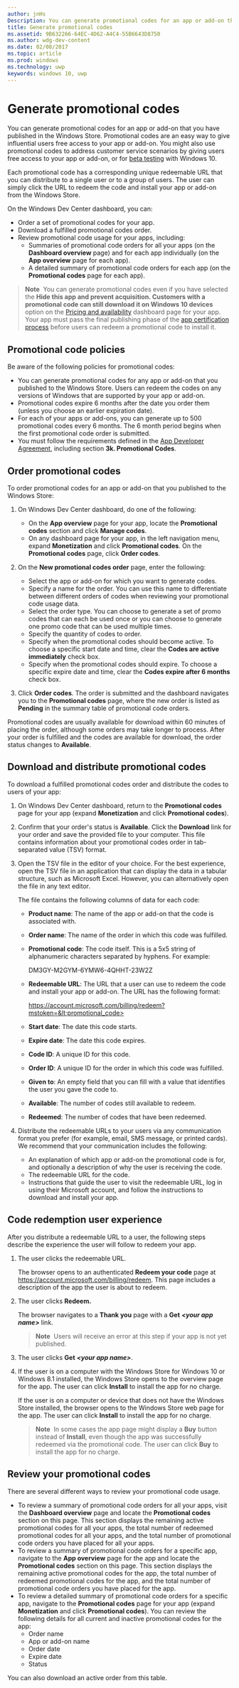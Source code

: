 ```yaml
---
author: jnHs
Description: You can generate promotional codes for an app or add-on that you have published in the Windows Store.
title: Generate promotional codes
ms.assetid: 9B632266-64EC-4D62-A4C4-55B6643D8750
ms.author: wdg-dev-content
ms.date: 02/08/2017
ms.topic: article
ms.prod: windows
ms.technology: uwp
keywords: windows 10, uwp
---
```


# Generate promotional codes


You can generate promotional codes for an app or add-on that you have published in the Windows Store. Promotional codes are an easy way to give influential users free access to your app or add-on. You might also use promotional codes to address customer service scenarios by giving users free access to your app or add-on, or for [beta testing](beta-testing-and-targeted-distribution.md) with Windows 10.

Each promotional code has a corresponding unique redeemable URL that you can distribute to a single user or to a group of users. The user can simply click the URL to redeem the code and install your app or add-on from the Windows Store.

On the Windows Dev Center dashboard, you can:

-   Order a set of promotional codes for your app.
-   Download a fulfilled promotional codes order.
-   Review promotional code usage for your apps, including:
    -   Summaries of promotional code orders for all your apps (on the **Dashboard overview** page) and for each app individually (on the **App overview** page for each app).
    -   A detailed summary of promotional code orders for each app (on the **Promotional codes** page for each app).

> **Note**  You can generate promotional codes even if you have selected the **Hide this app and prevent acquisition. Customers with a promotional code can still download it on Windows 10 devices** option on the [Pricing and availability](set-app-pricing-and-availability.md) dashboard page for your app. Your app must pass the final publishing phase of the [app certification process](the-app-certification-process.md) before users can redeem a promotional code to install it.

## Promotional code policies


Be aware of the following policies for promotional codes:

-   You can generate promotional codes for any app or add-on that you published to the Windows Store. Users can redeem the codes on any versions of Windows that are supported by your app or add-on.
-   Promotional codes expire 6 months after the date you order them (unless you choose an earlier expiration date).
-   For each of your apps or add-ons, you can generate up to 500 promotional codes every 6 months. The 6 month period begins when the first promotional code order is submitted.
-   You must follow the requirements defined in the [App Developer Agreement](https://msdn.microsoft.com/library/windows/apps/hh694058), including section **3k. Promotional Codes**.

## Order promotional codes


To order promotional codes for an app or add-on that you published to the Windows Store:

1.  On Windows Dev Center dashboard, do one of the following:
    -   On the **App overview** page for your app, locate the **Promotional codes** section and click **Manage codes**.
    -   On any dashboard page for your app, in the left navigation menu, expand **Monetization** and click **Promotional codes**. On the **Promotional codes** page, click **Order codes**.

2.  On the **New promotional codes order** page, enter the following:
    -   Select the app or add-on for which you want to generate codes.
    -   Specify a name for the order. You can use this name to differentiate between different orders of codes when reviewing your promotional code usage data.
    -   Select the order type. You can choose to generate a set of promo codes that can each be used once or you can choose to generate one promo code that can be used multiple times.
    -   Specify the quantity of codes to order.
    -   Specify when the promotional codes should become active. To choose a specific start date and time, clear the **Codes are active immediately** check box.
    -   Specify when the promotional codes should expire. To choose a specific expire date and time, clear the **Codes expire after 6 months** check box.

3.  Click **Order codes**. The order is submitted and the dashboard navigates you to the **Promotional codes** page, where the new order is listed as **Pending** in the summary table of promotional code orders.

Promotional codes are usually available for download within 60 minutes of placing the order, although some orders may take longer to process. After your order is fulfilled and the codes are available for download, the order status changes to **Available**.

## Download and distribute promotional codes


To download a fulfilled promotional codes order and distribute the codes to users of your app:

1.  On Windows Dev Center dashboard, return to the **Promotional codes** page for your app (expand **Monetization** and click **Promotional codes**).
2.  Confirm that your order's status is **Available**. Click the **Download** link for your order and save the provided file to your computer. This file contains information about your promotional codes order in tab-separated value (TSV) format.
3.  Open the TSV file in the editor of your choice. For the best experience, open the TSV file in an application that can display the data in a tabular structure, such as Microsoft Excel. However, you can alternatively open the file in any text editor.

    The file contains the following columns of data for each code:

    -   **Product name**: The name of the app or add-on that the code is associated with.
    -   **Order name**: The name of the order in which this code was fulfilled.
    -   **Promotional code**: The code itself. This is a 5x5 string of alphanumeric characters separated by hyphens. For example:

        DM3GY-M2GYM-6YMW6-4QHHT-23W2Z

    -   **Redeemable URL**: The URL that a user can use to redeem the code and install your app or add-on. The URL has the following format:

        https://account.microsoft.com/billing/redeem?mstoken=&lt;promotional_code>

    -   **Start date**: The date this code starts.
    -   **Expire date**: The date this code expires.
    -   **Code ID**: A unique ID for this code.
    -   **Order ID**: A unique ID for the order in which this code was fulfilled.
    -   **Given to**: An empty field that you can fill with a value that identifies the user you gave the code to.
    -   **Available**: The number of codes still available to redeem.
    -   **Redeemed**: The number of codes that have been redeemed.

4.  Distribute the redeemable URLs to your users via any communication format you prefer (for example, email, SMS message, or printed cards). We recommend that your communication includes the following:
    -   An explanation of which app or add-on the promotional code is for, and optionally a description of why the user is receiving the code.
    -   The redeemable URL for the code.
    -   Instructions that guide the user to visit the redeemable URL, log in using their Microsoft account, and follow the instructions to download and install your app.

## Code redemption user experience


After you distribute a redeemable URL to a user, the following steps describe the experience the user will follow to redeem your app.

1.  The user clicks the redeemable URL.

    The browser opens to an authenticated **Redeem your code** page at <https://account.microsoft.com/billing/redeem>. This page includes a description of the app the user is about to redeem.

2.  The user clicks **Redeem.**

    The browser navigates to a **Thank you** page with a **Get** ***&lt;your app name&gt;*** link.

    > **Note**  Users will receive an error at this step if your app is not yet published.

3.  The user clicks **Get** ***&lt;your app name&gt;***.

4.  If the user is on a computer with the Windows Store for Windows 10 or Windows 8.1 installed, the Windows Store opens to the overview page for the app. The user can click **Install** to install the app for no charge.

    If the user is on a computer or device that does not have the Windows Store installed, the browser opens to the Windows Store web page for the app. The user can click **Install** to install the app for no charge.

    > **Note**  In some cases the app page might display a **Buy** button instead of **Install**, even though the app was successfully redeemed via the promotional code. The user can click **Buy** to install the app for no charge.

## Review your promotional codes


There are several different ways to review your promotional code usage.

-   To review a summary of promotional code orders for all your apps, visit the **Dashboard overview** page and locate the **Promotional codes** section on this page. This section displays the remaining active promotional codes for all your apps, the total number of redeemed promotional codes for all your apps, and the total number of promotional code orders you have placed for all your apps.
-   To review a summary of promotional code orders for a specific app, navigate to the **App overview** page for the app and locate the **Promotional codes** section on this page. This section displays the remaining active promotional codes for the app, the total number of redeemed promotional codes for the app, and the total number of promotional code orders you have placed for the app.
-   To review a detailed summary of promotional code orders for a specific app, navigate to the **Promotional codes** page for your app (expand **Monetization** and click **Promotional codes**). You can review the following details for all current and inactive promotional codes for the app:
    -   Order name
    -   App or add-on name
    -   Order date
    -   Expire date
    -   Status

You can also download an active order from this table.

 

 




